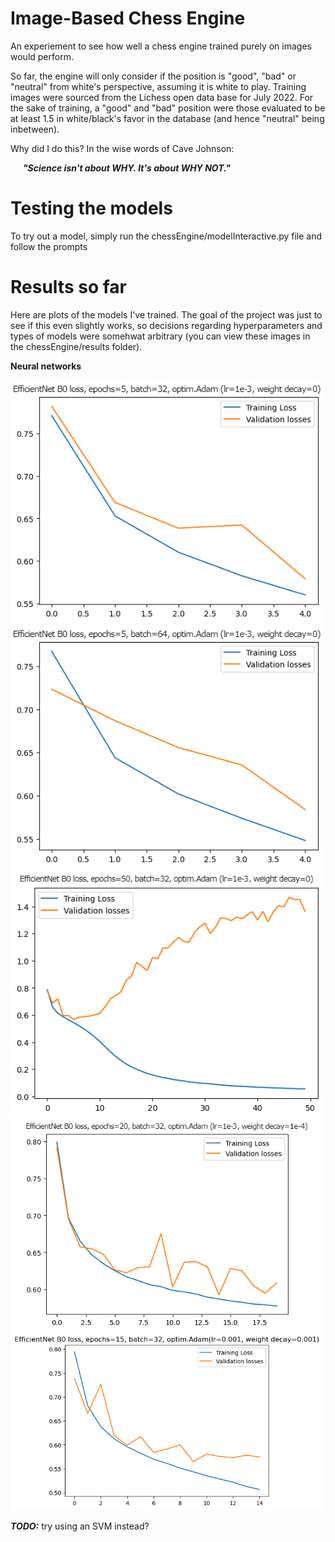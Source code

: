 # Image-Based Chess Engine
 An experiement to see how well a chess engine trained purely on images would perform.<br>
 
 So far, the engine will only consider if the position is "good", "bad" or "neutral" from white's perspective, assuming it is white to play. Training images were sourced from the Lichess open data base for July 2022. For the sake of training, a "good" and "bad" position were those evaluated to be at least 1.5 in white/black's favor in the database (and hence "neutral" being inbetween).<br>

Why did I do this? In the wise words of Cave Johnson:<br>

<b><p style="font-style: italic;">
&nbsp;&nbsp;&nbsp;&nbsp;&nbsp;&nbsp;"Science isn't about WHY. It's about WHY NOT."
</p></b>

# Testing the models
 To try out a model, simply run the chessEngine/modelInteractive.py file and follow the prompts
# Results so far
 Here are plots of the models I've trained. The goal of the project was just to see if this even slightly works, so decisions regarding hyperparameters and types of models were somehwat arbitrary (you can view these images in the chessEngine/results folder).<br>

 **Neural networks**<br>
 
 <img src="./chessEngine/results/EfficientNetB0_B32_E5_Lr1e-3_Wd0.png" width="500">  <img src="./chessEngine/results/EfficientNetB0_B64_E5_Lr1e-3_Wd0.png" width="500"><br>
 <img src="./chessEngine/results/EfficientNetB0_B32_E50_Lr1e-3_Wd0.png" width="500">  <img src="./chessEngine/results/EfficientNetB0_B32_E20_Lr1e-3_Wd1e-4.png" width="500"><br>
 <img src="./chessEngine/results/EfficientNetB0_B32_E15_Lr1e-3_Wd1e-3.png" width="500">


 ***TODO:*** try using an SVM instead?
